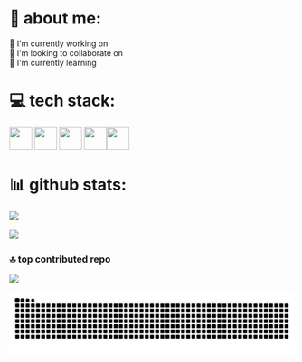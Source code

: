 # 💫 about me:
🔭 I'm currently working on<br>🤝 I'm looking to collaborate on<br>🌱 I'm currently learning


# 💻 tech stack: 

<img src="https://cdn.jsdelivr.net/gh/devicons/devicon@latest/icons/r/r-original.svg" height="40" width="40" /> <img src="https://cdn.jsdelivr.net/gh/devicons/devicon@latest/icons/python/python-original.svg" height="40" width="40" /> <img src="https://cdn.jsdelivr.net/gh/devicons/devicon@latest/icons/numpy/numpy-original.svg" height="40" width="40" /> <img src="https://cdn.jsdelivr.net/gh/devicons/devicon@latest/icons/pandas/pandas-original.svg" height="40" width="40" /><img src="https://cdn.jsdelivr.net/gh/devicons/devicon@latest/icons/mongodb/mongodb-original.svg" height="40" width="40" />

# 📊 github stats:
![](https://github-readme-streak-stats.herokuapp.com/?user=samttsummer&theme=transparent&hide_border=false)<br/>

![](https://github-readme-stats.vercel.app/api/top-langs/?username=samttsummer&theme=transparent&hide_border=false&include_all_commits=false&count_private=false&layout=compact)

### 🔝 top contributed repo
![](https://github-contributor-stats.vercel.app/api?username=samttsummer&limit=5&theme=transparent&combine_all_yearly_contributions=true)

<img src="https://raw.githubusercontent.com/Lucasnovaess/Lucasnovaess/output/snake.svg" alt="Snake animation" />
